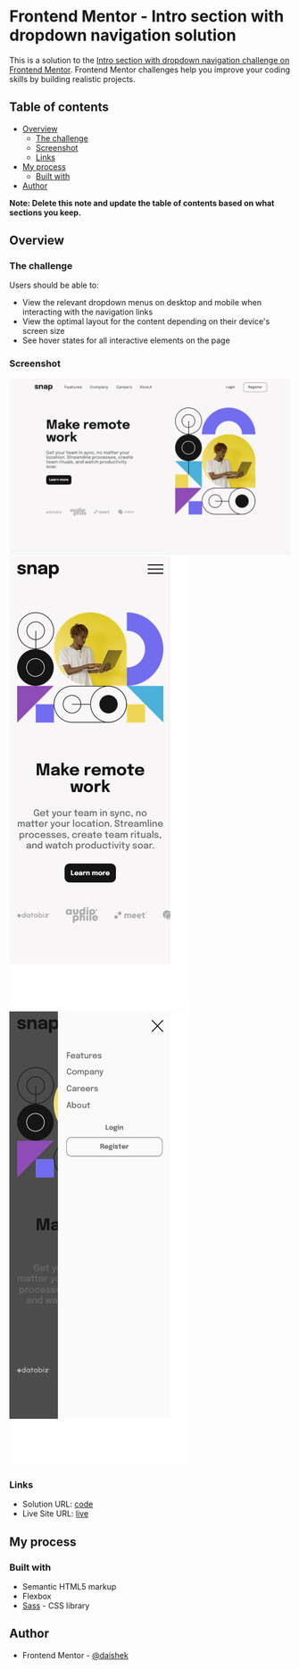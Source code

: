 # Frontend Mentor - Intro section with dropdown navigation solution

This is a solution to the [Intro section with dropdown navigation challenge on Frontend Mentor](https://www.frontendmentor.io/challenges/intro-section-with-dropdown-navigation-ryaPetHE5). Frontend Mentor challenges help you improve your coding skills by building realistic projects. 

## Table of contents

- [Overview](#overview)
  - [The challenge](#the-challenge)
  - [Screenshot](#screenshot)
  - [Links](#links)
- [My process](#my-process)
  - [Built with](#built-with)
- [Author](#author)

**Note: Delete this note and update the table of contents based on what sections you keep.**

## Overview

### The challenge

Users should be able to:

- View the relevant dropdown menus on desktop and mobile when interacting with the navigation links
- View the optimal layout for the content depending on their device's screen size
- See hover states for all interactive elements on the page

### Screenshot

![home](./screenshots/1.png)
![mobile](./screenshots/2.png)
![mobile](./screenshots/3.png)


### Links

- Solution URL: [code](https://github.com/daishek/FrontendMentor/tree/main/intro-section-with-dropdown-navigation-main)
- Live Site URL: [live](https://daishek.github.io/FrontendMentor/intro-section-with-dropdown-navigation-main/)

## My process

### Built with

- Semantic HTML5 markup
- Flexbox
- [Sass](https://sass-lang.com/) - CSS library

## Author

- Frontend Mentor - [@daishek](https://www.frontendmentor.io/profile/daishek)

